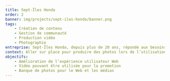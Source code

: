 ```yaml
---
title: Sept-Îles Honda
order: 2
banner: img/projects/sept-iles-honda/banner.png
tags:
    - Création de contenu
    - Gestion de communauté
    - Production vidéo
    - Photographie
entreprise: Sept-Îles Honda, depuis plus de 20 ans, réponde aux besoins des clients avec attention et dévouement. En tant que seul concessionnaire Honda à Sept-Îles, il représente la marque avec fierté.
context: Aller sur place pour produire des photos lors de l’utilisation des hélicoptères. La production d’une vidéo corporative ainsi que la conception d’un nouveau site Web moderne. Comme Innukoptères faisait déjà affaire avec le studio Optik 360, l’intégration du site Web leur a été confié.
objectifs:
    - Amélioration de l’expérience utilisateur Web
    - Vidéo pouvant être utilisée pour la promotion
    - Banque de photos pour le Web et les médias
---
```

